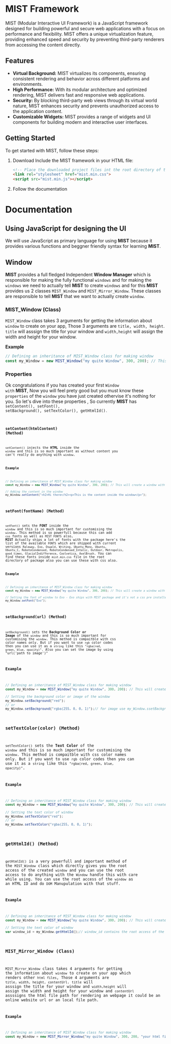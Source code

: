 # MIST Framework

MIST (Modular Interactive UI Framework) is a JavaScript framework designed for building powerful and secure web applications with a focus on performance and flexibility. MIST offers a unique virtualization feature, providing enhanced speed and security by preventing third-party renderers from accessing the content directly.

## Features

- **Virtual Background:** MIST virtualizes its components, ensuring consistent rendering and behavior across different platforms and environments.
- **High Performance:** With its modular architecture and optimized rendering, MIST delivers fast and responsive web applications.
- **Security:** By blocking third-party web views through its virtual world nature, MIST enhances security and prevents unauthorized access to the application content.
- **Customizable Widgets:** MIST provides a range of widgets and UI components for building modern and interactive user interfaces.

## Getting Started

To get started with MIST, follow these steps:

1. Download Include the MIST framework in your HTML file:

   ```html
   <!-- Place the downloaded project files int the root directory of the project -->
   <link rel="stylesheet" href="mist.min.css">
   <script src="mist.min.js"></script>
   
   ``` 

2. Follow the documentation


# Documentation

## Using JavaScript for designing the UI

We will use JavaScript as primary language for using <b>MIST</b> because it provides various functions and beggner friendly syntax for learning <b>MIST</b>.

## Window

<b>MIST</b> provides a full fledged Independent <b>Window Manager</b> which is responsible for making the fully functional <code>windows</code> and for making the <code>windows</code> we need to actually tell <b>MIST</b> to create <code>windows</code> and for this <b>MIST</b> provides us 2 classes <code>MIST_Window</code> and <code>MIST_Mirror_Window</code>. These classes are responsible to tell <b>MIST</b> that we want to actually create <code>window</code>.

### MIST_Window (Class)

<code>MIST_Window</code> class takes 3 arguments for getting the information about <code>window</code> to create on your app, Those 3 arguments are <code>title, width, height</code>. <code>title</code> will asssign the title for your window and <code>width,height</code> will assign the width and height for your window.

<b>Example</b>

```javascript
// Defining an inheritance of MIST_Window class for making window
const my_Window = new MIST_Window("my quite Window", 300, 200); // This will create a window with title my quite Window and width of 300 pixels and height of 200 pixels
```

### Properties

Ok congratulations if you has created your first <code>Window with</code> <b>MIST</b>, Now you will feel prety good but you must know these <code>properties</code> of the <code>window</code> you have just created othervise it's nothing for you. So let's dive into these properties , So currently <b>MIST</b> has <code>setContent(), setFont(), setBackground(), setTextColor(), getHtmlId()<code>.

### setContent(htmlContent) (Method)

<code>setContent()</code> injects the <b>HTML</b> inside the <code>window</code> and this is so much important as without content you can't really do anything with <code>window</code>.

<b>Example</b>

```javascript
// Defining an inheritance of MIST_Window class for making window
const my_Window = new MIST_Window("my quite Window", 300, 200); // This will create a window with title my quite Window and width of 300 pixels and height of 200 pixels

// Adding the content in the window
my_Window.setContent("<h2>Hi there</h2><p>This is the content inside the window</p>");
```

### setFont(fontName) (Method)

<code>setFont()</code> sets the <b>FONT</b> inside the <code>window</code> and this is so much important for customising the <code>window</code>. This method is so powerfull because this can add <code>css</code> fonts as well as <code>MIST FONTS</code> also, <b>MIST</b> Actually ships a lot of fonts with the package here's the list of the available <code>FONTS</code> which are shipped with current versions <code>Raleway, Exo, Oswald, Writing, Ubuntu_Mono, Ubuntu, Ubuntu_C, RobotoCondensed, RobotoCondensed_Intalic, Outdoor, Metropolis, good_times, GlacialIndifference, Coolvetica, AxelBrush</code>. You can find these fonts inside <code>mist.min.css</code> file in the root directory of package also you can use these with css also.

<b>Example</b>

```javascript
// Defining an inheritance of MIST_Window class for making window
const my_Window = new MIST_Window("my quite Window", 300, 200); // This will create a window with title my quite Window and width of 300 pixels and height of 200 pixels

// Setting the font of window to Exo - Exo ships with MIST package and it's not a css pre installed font but after mist installation you can easily use Exo in both css and in js also.
my_Window.setFont("Exo");
```


### setBackground(url) (Method)

<code>setBackground()</code> sets the <b>Background Color or Image</b> of the <code>window</code> and this is so much important for customising the <code>window</code>. This method is compaitble with css color names only. But if you want to use <code>rgb</code> color codes then you can use it as a <code>string</code> like this <code>"rgba(red, green, blue, opacity)"</code>. Also you can set the image by using "url('path to image')"</code>

<b>Example</b>

```javascript
// Defining an inheritance of MIST_Window class for making window
const my_Window = new MIST_Window("my quite Window", 300, 200); // This will create a window with title my quite Window and width of 300 pixels and height of 200 pixels

// Setting the background color or image of the window
my_Window.setBackground("red");
// or
my_Window.setBackground("rgba(255, 0, 0, 1)");// for image use my_Window.ssetBackground("url('your image path')");
```


### setTextColor(color) (Method)

<code>setTextColor()</code> sets the <b>Text Color</b> of the <code>window</code> and this is so much important for customising the <code>window</code>. This method is compaitble with css color names only. But if you want to use <code>rgb</code> color codes then you can use it as a <code>string</code> like this <code>"rgba(red, green, blue, opacity)"</code>.

<b>Example</b>

```javascript
// Defining an inheritance of MIST_Window class for making window
const my_Window = new MIST_Window("my quite Window", 300, 200); // This will create a window with title my quite Window and width of 300 pixels and height of 200 pixels

// Setting the text color of window
my_Window.setTextColor("red");
// or
my_Window.setTextColor("rgba(255, 0, 0, 1)");
```


### getHtmlId() (Method)

<code>getHtmlId()</code> is a very powerfull and important method of the <code>MIST_Window</code> class which directly gives you the root access of the created <code>window</code> and you can use the root access to do anything with the <code>Window</code> handle this with care while using. You can use the root access of the <code>window</code> as an HTML ID and do <code>DOM</code> Manupulation with that stuff.

<b>Example</b>

```javascript
// Defining an inheritance of MIST_Window class for making window
const my_Window = new MIST_Window("my quite Window", 300, 200); // This will create a window with title my quite Window and width of 300 pixels and height of 200 pixels

// Setting the text color of window
var window_id = my_Window.getHtmlId();// window_id contains the root access of the window
```


### MIST_Mirror_Window (Class)

<code>MIST_Mirror_Window</code> class takes 4 arguments for getting the information about <code>window</code> to create on your app which renders other <code>html files</code>, Those 4 arguments are <code>title, width, height, contentUrl</code>. <code>title</code> will asssign the title for your window and <code>width,height</code> will assign the width and height for your window and <code>contentUrl</code> assssigns the html file path for rendering an webpage it could be an online website url or an local file path.

<b>Example</b>

```javascript
// Defining an inheritance of MIST_Window class for making window
const my_Window = new MIST_Mirror_Window("my quite Window", 300, 200, "your html file path or any webssite url"); // This will create a window with title my quite Window and width of 300 pixels and height of 200 pixels and render the assined file path
```
